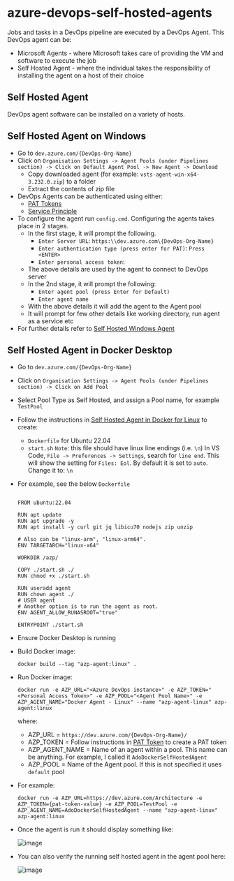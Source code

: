 # azure-devops-self-hosted-agents

Jobs and tasks in a DevOps pipeline are executed by a DevOps Agent. This DevOps agent can be:
* Microsoft Agents - where Microsoft takes care of providing the VM and software to execute the job
* Self Hosted Agent - where the individual takes the responsibility of installing the agent on a host of their choice

## Self Hosted Agent
DevOps agent software can be installed on a variety of hosts.
## Self Hosted Agent on Windows
* Go to `dev.azure.com/{DevOps-Org-Name}`
* Click on `Organisation Settings -> Agent Pools (under Pipelines section) -> Click on Default Agent Pool -> New Agent -> Download`
  * Copy downloaded agent (for example: `vsts-agent-win-x64-3.232.0.zip`) to a folder
  * Extract the contents of zip file
* DevOps Agents can be authenticated using either:
  * [PAT Tokens](https://learn.microsoft.com/en-us/azure/devops/pipelines/agents/personal-access-token-agent-registration?view=azure-devops)
  * [Service Principle](https://learn.microsoft.com/en-us/azure/devops/pipelines/agents/service-principal-agent-registration?view=azure-devops)
* To configure the agent run `config.cmd`. Configuring the agents takes place in 2 stages. 
  * In the first stage, it will prompt the following.
    * `Enter Server URL`: `https:\\dev.azure.com\{DevOps-Org-Name}`
    * `Enter authentication type (press enter for PAT)`: `Press <ENTER>`
    * `Enter personal access token`:
  * The above details are used by the agent to connect to DevOps server
  * In the 2nd stage, it will prompt the following:
    * `Enter agent pool (press Enter for Default)`
    * `Enter agent name`
  * With the above details it will add the agent to the Agent pool
  * It will prompt for few other details like working directory, run agent as a service etc
* For further details refer to [Self Hosted Windows Agent](https://learn.microsoft.com/en-us/azure/devops/pipelines/agents/windows-agent?view=azure-devops#download-and-configure-the-agent)

## Self Hosted Agent in Docker Desktop
* Go to `dev.azure.com/{DevOps-Org-Name}`
* Click on `Organisation Settings -> Agent Pools (under Pipelines section) -> Click on Add Pool`
* Select Pool Type as Self Hosted, and assign a Pool name, for example `TestPool`
* Follow the instructions in [Self Hosted Agent in Docker for Linux](https://learn.microsoft.com/en-us/azure/devops/pipelines/agents/docker?view=azure-devops) to create:
  * `Dockerfile` for Ubuntu 22.04
  * `start.sh`
     `Note`: this file should have linux line endings (i.e. `\n`)
     In VS Code, `File -> Preferences -> Settings`, search for `line end`. This will show the setting for `Files: Eol`. By default it is set to `auto`. Change it to: `\n`
 
* For example, see the below `Dockerfile`
  ```docker
  
  FROM ubuntu:22.04
  
  RUN apt update
  RUN apt upgrade -y
  RUN apt install -y curl git jq libicu70 nodejs zip unzip
  
  # Also can be "linux-arm", "linux-arm64".
  ENV TARGETARCH="linux-x64"
  
  WORKDIR /azp/
  
  COPY ./start.sh ./
  RUN chmod +x ./start.sh
  
  RUN useradd agent
  RUN chown agent ./
  # USER agent
  # Another option is to run the agent as root.
  ENV AGENT_ALLOW_RUNASROOT="true"
  
  ENTRYPOINT ./start.sh
  ```
* Ensure Docker Desktop is running
* Build Docker image:
  
  `docker build --tag "azp-agent:linux" .`
  
* Run Docker image:

  `docker run -e AZP_URL="<Azure DevOps instance>" -e AZP_TOKEN="<Personal Access Token>" -e AZP_POOL="<Agent Pool Name>" -e AZP_AGENT_NAME="Docker Agent - Linux" --name "azp-agent-linux" azp-agent:linux`

  where:
  * AZP_URL = `https://dev.azure.com/{DevOps-Org-Name}/`
  * AZP_TOKEN = Follow instructions in [PAT Token](https://learn.microsoft.com/en-us/azure/devops/organizations/accounts/use-personal-access-tokens-to-authenticate?view=azure-devops&tabs=Windows#create-personal-access-tokens-to-authenticate-access) to create a PAT token
  * AZP_AGENT_NAME = Name of an agent within a pool. This name can be anything. For example, I called it `AdoDockerSelfHostedAgent`
  * AZP_POOL = Name of the Agent pool. If this is not specified it uses `default` pool
 
 * For example:
   
   `docker run -e AZP_URL=https://dev.azure.com/Architecture -e AZP_TOKEN={pat-token-value} -e AZP_POOL=TestPool -e AZP_AGENT_NAME=AdoDockerSelfHostedAgent --name "azp-agent-linux" azp-agent:linux`

* Once the agent is run it should display something like:

  ![image](https://github.com/git-vp/azure-devops-self-hosted-agents/assets/25417872/e9f968e5-d255-43c5-90e0-e1751b4fe3ac)

* You can also verify the running self hosted agent in the agent pool here:

  ![image](https://github.com/git-vp/azure-devops-self-hosted-agents/assets/25417872/0a9ee2b3-68f9-4e50-8202-8f5604b7ed84)




  

